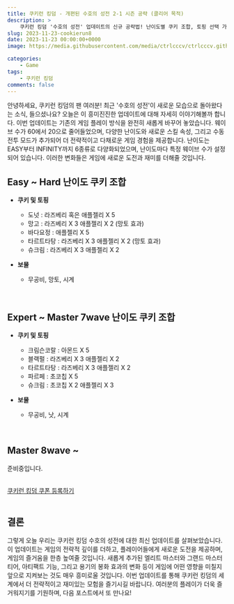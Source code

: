 ```yaml
---
title: 쿠키런 킹덤 - 개편된 수호의 성전 2-1 시즌 공략 (클리어 목적)
description: >  
    쿠키런 킹덤 '수호의 성전' 업데이트의 신규 공략법! 난이도별 쿠키 조합, 토핑 선택 가이드와 함께 보물 조합까지, 전략적인 게임 플레이를 위한 필수 공략을 소개합니다. 새로운 도전을 즐기며 게임의 재미를 극대화하세요!
slug: 2023-11-23-cookierun8
date: 2023-11-23 00:00:00+0000
image: https://media.githubusercontent.com/media/ctrlcccv/ctrlcccv.github.io/master/assets/img/post/2023-11-23-cookierun8.webp

categories:
    - Game
tags:
    - 쿠키런 킹덤
comments: false
---
```

안녕하세요, 쿠키런 킹덤의 팬 여러분! 최근 '수호의 성전'이 새로운 모습으로 돌아왔다는 소식, 들으셨나요? 오늘은 이 흥미진진한 업데이트에 대해 자세히 이야기해볼까 합니다. 이번 업데이트는 기존의 게임 플레이 방식을 완전히 새롭게 바꾸어 놓았습니다. 웨이브 수가 60에서 20으로 줄어들었으며, 다양한 난이도와 새로운 스킬 속성, 그리고 수동 전투 모드가 추가되어 더 전략적이고 다채로운 게임 경험을 제공합니다. 난이도는 EASY부터 INFINITY까지 6종류로 다양화되었으며, 난이도마다 특정 웨이브 수가 설정되어 있습니다. 이러한 변화들은 게임에 새로운 도전과 재미를 더해줄 것입니다.  

<script async src="https://pagead2.googlesyndication.com/pagead/js/adsbygoogle.js?client=ca-pub-8535540836842352" crossorigin="anonymous"></script>
<ins class="adsbygoogle"
     style="display:block; text-align:center;"
     data-ad-layout="in-article"
     data-ad-format="fluid"
     data-ad-client="ca-pub-8535540836842352"
     data-ad-slot="2974559225"></ins>
<script>
     (adsbygoogle = window.adsbygoogle || []).push({});
</script>

## Easy ~ Hard 난이도 쿠키 조합
* **쿠키 및 토핑** 
  * 도넛 : 라즈베리 혹은 애플젤리 X 5
  * 망고 : 라즈베리 X 3 애플젤리 X 2 (망토 효과)
  * 바다요정 : 애플젤리 X 5
  * 타르트타탕 : 라즈베리 X 3 애플젤리 X 2 (망토 효과) 
  * 슈크림 : 라즈베리 X 3 애플젤리 X 2 

* **보물**
  * 무공비, 망토, 시계    

<br>

## Expert ~ Master 7wave 난이도 쿠키 조합
* **쿠키 및 토핑** 
  * 크림슨코랄 : 아몬드 X 5
  * 블랙펄 : 라즈베리 X 3 애플젤리 X 2 
  * 타르트타탕 : 라즈베리 X 3 애플젤리 X 2 
  * 파르페 : 초코칩 X 5
  * 슈크림 : 초코칩 X 2 애플젤리 X 3 

* **보물**
  * 무공비, 낫, 시계    
<br>

## Master 8wave ~
준비중입니다.  
<br>

<div class="btn_wrap">
    <a href="https://www.sk2gacha.com/ckk/coupon/">쿠키런 킹덤 쿠폰 등록하기</a>
</div>
<br>

## 결론
그렇게 오늘 우리는 쿠키런 킹덤 수호의 성전에 대한 최신 업데이트를 살펴보았습니다. 이 업데이트는 게임의 전략적 깊이를 더하고, 플레이어들에게 새로운 도전을 제공하며, 게임의 즐거움을 한층 높여줄 것입니다. 새롭게 추가된 엘리트 마스터와 그랜드 마스터 티어, 아티팩트 기능, 그리고 용기의 봉화 효과의 변화 등이 게임에 어떤 영향을 미칠지 앞으로 지켜보는 것도 매우 흥미로울 것입니다. 이번 업데이트를 통해 쿠키런 킹덤의 세계에서 더 전략적이고 재미있는 모험을 즐기시길 바랍니다. 여러분의 플레이가 더욱 즐거워지기를 기원하며, 다음 포스트에서 또 만나요!


